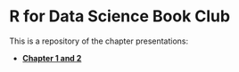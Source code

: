 # R for Data Science Book Club

This is a repository of the chapter presentations:


* [**Chapter 1 and 2**](index.html)
